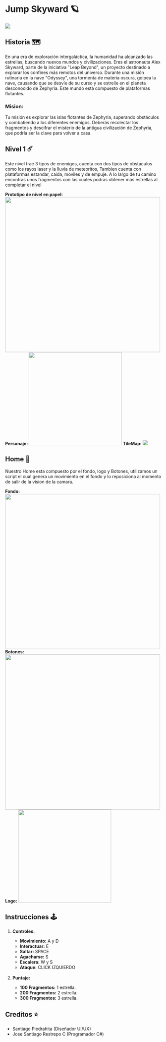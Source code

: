 <h1>Jump Skyward 🪐</h1>
<img src="https://cdn.discordapp.com/attachments/1001222483120230501/1207501537304121425/LogoPositivo.png?ex=65dfe070&is=65cd6b70&hm=ee538e39a351ab9b6aa4235f8b35b2349e2f6911c7703329b51728a1f48addd0&">
<h2>Historia 🗺️</h2>
<p>En una era de exploración intergaláctica, la humanidad ha alcanzado las estrellas, buscando nuevos mundos y civilizaciones. Eres el astronauta Alex Skyward, parte de la iniciativa "Leap Beyond", un proyecto destinado a explorar los confines más remotos del universo. Durante una misión rutinaria en la nave "Odyssey", una tormenta de materia oscura, golpea la nave, causando que se desvíe de su curso y se estrelle en el planeta desconocido de Zephyria. Este mundo está compuesto de plataformas flotantes.</p>
<h3>Mision:</h3>
<p>Tu misión es explorar las islas flotantes de Zephyria, superando obstáculos y combatiendo a los diferentes enemigos. Deberás recolectar los fragmentos y descifrar el misterio de la antigua civilización de Zephyria, que podría ser la clave para volver a casa.</p>
<h2>Nivel 1 ☄️</h2>
<p>Este nivel trae 3 tipos de enemigos, cuenta con dos tipos de obstaculos como los rayos laser y la lluvia de meteoritos, Tambien cuenta con plataformas estandar, caida, moviles y de empuje. A lo largo de tu camino encontras unos fragmentos con las cuales podras obtener mas estrellas al completar el nivel</p>
<strong>Prototipo de nivel en papel: </strong>
<img style="width: 500px; height: auto;" src="https://cdn.discordapp.com/attachments/1001222483120230501/1207503596271181844/Imagen_de_WhatsApp_2024-02-14_a_las_20.19.30_3f5d6938.jpg?ex=65dfe25b&is=65cd6d5b&hm=1fe7072558503758aca697d8456b588137b90385333e6dde474161058a305b13&">
<strong>Personaje: </strong>
<img style="width: 300px; height: auto;"src="https://cdn.discordapp.com/attachments/1001222483120230501/1209894247419871242/01.png?ex=65e894d3&is=65d61fd3&hm=7c62e28cc353191f2e69b32245e95057da0471de9e5ac445ae44e9aff36da3c5&">
<strong>TileMap: </strong>
<img src="https://cdn.discordapp.com/attachments/1001222483120230501/1209894596633432124/tileset.png?ex=65e89526&is=65d62026&hm=0e5ddca95262224dff9091ffd3853daf06ccf1beffb4d80f6dd4b44e95134e76&">
<h2>Home 💒</h2>
<p>Nuestro Home esta compuesto por el fondo, logo y Botones, utilizamos un script el cual genera un movimiento en el fondo y lo reposiciona al momento de salir de la vision de la camara.</p>
<strong>Fondo: </strong>
<img style="width: 500px; height: auto;" src="https://cdn.discordapp.com/attachments/1001222483120230501/1209908820663345162/Sinluna.jpg?ex=65e8a265&is=65d62d65&hm=221c9a5be72e8d27e680ffa8dd3dce2848d9aad8b9ccd8e3d3cb3a2391f690fb&">
<strong>Botones: </strong>
<img style="width: 500px; height: auto;" src="https://cdn.discordapp.com/attachments/1001222483120230501/1209916536798715914/Botones.png?ex=65e8a995&is=65d63495&hm=2bba2d1cf7f469e26a64098bffc20cf358f16e8bc3a67877e412e95cbadea664&">
<strong>Logo: </strong>
<img style="width: 300px; height: auto;" src="https://cdn.discordapp.com/attachments/1001222483120230501/1207501537304121425/LogoPositivo.png?ex=65dfe070&is=65cd6b70&hm=ee538e39a351ab9b6aa4235f8b35b2349e2f6911c7703329b51728a1f48addd0&">
<h2>Instrucciones 🕹️</h2>
<ol>
  <li><strong>Controles: </strong></li>
  <ul>
    <li><strong>Movimiento:</strong> A y D</li>
    <li><strong>Interactuar:</strong> E</li>
    <li><strong>Saltar:</strong> SPACE</li>
    <li><strong>Agacharse:</strong> S</li>
    <li><strong>Escalera:</strong> W y S</li>
    <li><strong>Ataque:</strong> CLICK IZQUIERDO</li>
  </ul>
  <br>
  <li><strong>Puntaje: </strong></li>
  <ul>
    <li><strong>100 Fragmentos:</strong> 1 estrella.</li>
    <li><strong>200 Fragmentos:</strong> 2 estrella.</li>
    <li><strong>300 Fragmentos:</strong> 3 estrella.</li>
  </ul>
</ol>
<h2>Creditos ⭐</h2>
<ul>
  <li>Santiago Piedrahita (Diseñador UI/UX)</li>
  <li>Jose Santiago Restrepo C (Programador C#)</li>
</ul>
